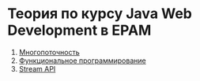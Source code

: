 # Теория по курсу Java Web Development в EPAM

1. [Многопоточность](Многопоточность.md)
2. [Функциональное программирование](Функциональное%20программирование.md)
3. [Stream API](Stream%20API.md)

